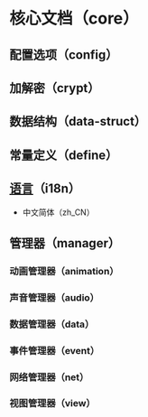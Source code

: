# 核心文档（core）

## 配置选项（config）

## 加解密（crypt）

## 数据结构（data-struct）

## 常量定义（define）

## [语言](https://ougato.github.io/2019/04/30/Language/)（i18n） 

* 中文简体（zh_CN）

## 管理器（manager）

### 动画管理器（animation）

### 声音管理器（audio）

### 数据管理器（data）

### 事件管理器（event）

### 网络管理器（net）

### 视图管理器（view）